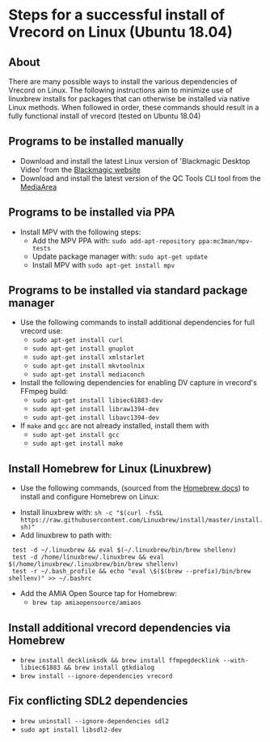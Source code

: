 # Steps for a successful install of Vrecord on Linux (Ubuntu 18.04)

## About
There are many possible ways to install the various dependencies of Vrecord on Linux. The following instructions aim to minimize use of linuxbrew installs for packages that can otherwise be installed via native Linux methods. When followed in order, these commands should result in a fully functional install of vrecord (tested on Ubuntu 18.04)

## Programs to be installed manually

* Download and install the latest Linux version of 'Blackmagic Desktop Video' from the [Blackmagic website](https://www.blackmagicdesign.com/support/)
* Download and install the latest version of the QC Tools CLI tool from the [MediaArea](https://mediaarea.net/QCTools/Download/Ubuntu)

## Programs to be installed via PPA

* Install MPV with the following steps:
  - Add the MPV PPA with: `sudo add-apt-repository ppa:mc3man/mpv-tests`
  - Update package manager with: `sudo apt-get update`
  - Install MPV with `sudo apt-get install mpv`

## Programs to be installed via standard package manager

* Use the following commands to install additional dependencies for full vrecord use:
  - `sudo apt-get install curl`
  - `sudo apt-get install gnuplot`
  - `sudo apt-get install xmlstarlet`
  - `sudo apt-get install mkvtoolnix`
  - `sudo apt-get install mediaconch`
* Install the following dependencies for enabling DV capture in vrecord's FFmpeg build:
  - `sudo apt-get install libiec61883-dev`
  - `sudo apt-get install libraw1394-dev`
  - `sudo apt-get install libavc1394-dev`
* If `make` and `gcc` are not already installed, install them with
  - `sudo apt-get install gcc`
  - `sudo apt-get install make`
## Install Homebrew for Linux (Linuxbrew)
* Use the following commands, (sourced from the [Homebrew docs](https://docs.brew.sh/Homebrew-on-Linux)) to install and configure Homebrew on Linux:
 - Install linuxbrew with: `sh -c "$(curl -fsSL https://raw.githubusercontent.com/Linuxbrew/install/master/install.sh)"`
 - Add linuxbrew to path with: 
~~~
 test -d ~/.linuxbrew && eval $(~/.linuxbrew/bin/brew shellenv)
 test -d /home/linuxbrew/.linuxbrew && eval $(/home/linuxbrew/.linuxbrew/bin/brew shellenv)
 test -r ~/.bash_profile && echo "eval \$($(brew --prefix)/bin/brew shellenv)" >> ~/.bashrc
 ~~~
 * Add the AMIA Open Source tap for Homebrew:
   - `brew tap amiaopensource/amiaos`

## Install additional vrecord dependencies via Homebrew
* `brew install decklinksdk && brew install ffmpegdecklink --with-libiec61883 && brew install gtkdialog`
* `brew install --ignore-dependencies vrecord`

## Fix conflicting SDL2 dependencies
* `brew uninstall --ignore-dependencies sdl2`
* `sudo apt install libsdl2-dev`

